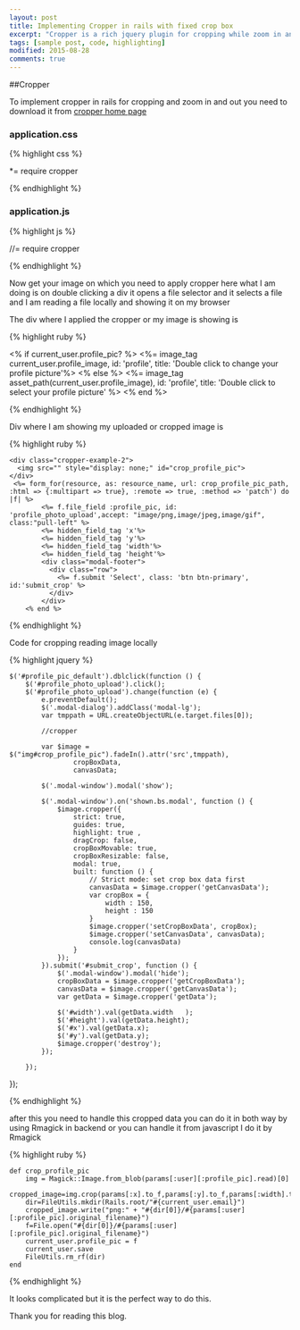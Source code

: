```yaml
---
layout: post
title: Implementing Cropper in rails with fixed crop box
excerpt: "Cropper is a rich jquery plugin for cropping while zoom in and out resize crop area and many more options"
tags: [sample post, code, highlighting]
modified: 2015-08-28
comments: true
---
```


##Cropper

To implement cropper in rails for cropping and zoom in and out you need to download it from [cropper home page](http://fengyuanchen.github.io/cropper/)

### application.css

{% highlight css %}

  *= require cropper

{% endhighlight %}

### application.js

{% highlight js %}

 //= require cropper

{% endhighlight %}

Now get your image on which you need to apply cropper here what I am doing is on double clicking a div it opens a file selector and it selects a file and I am reading a file locally and showing it on my browser

The div where I applied the cropper or my image is showing is

   {% highlight ruby %}

   <div class="form-group">
       <div class="form-group user_image_lg" , id="profile_pic_default" >
         <% if current_user.profile_pic? %>
             <%= image_tag current_user.profile_image, id: 'profile', title: 'Double click to change your profile picture'%>
         <% else %>
             <%= image_tag asset_path(current_user.profile_image), id: 'profile', title: 'Double click to select your profile picture' %>
         <% end %>
       </div>
     </div>

   {% endhighlight %}

Div where I am showing my uploaded or cropped image is

{% highlight ruby %}

    <div class="cropper-example-2">
      <img src="" style="display: none;" id="crop_profile_pic">
    </div>
     <%= form_for(resource, as: resource_name, url: crop_profile_pic_path, :html => {:multipart => true}, :remote => true, :method => 'patch') do |f| %>
            <%= f.file_field :profile_pic, id: 'profile_photo_upload',accept: "image/png,image/jpeg,image/gif", class:"pull-left" %>
            <%= hidden_field_tag 'x'%>
            <%= hidden_field_tag 'y'%>
            <%= hidden_field_tag 'width'%>
            <%= hidden_field_tag 'height'%>
            <div class="modal-footer">
              <div class="row">
                <%= f.submit 'Select', class: 'btn btn-primary', id:'submit_crop' %>
              </div>
            </div>
        <% end %>

{% endhighlight %}

Code for cropping reading image locally

{% highlight jquery %}

    $('#profile_pic_default').dblclick(function () {
        $('#profile_photo_upload').click();
        $('#profile_photo_upload').change(function (e) {
            e.preventDefault();
            $('.modal-dialog').addClass('modal-lg');
            var tmppath = URL.createObjectURL(e.target.files[0]);

            //cropper

            var $image =   $("img#crop_profile_pic").fadeIn().attr('src',tmppath),
                    cropBoxData,
                    canvasData;

            $('.modal-window').modal('show');

            $('.modal-window').on('shown.bs.modal', function () {
                $image.cropper({
                    strict: true,
                    guides: true,
                    highlight: true ,
                    dragCrop: false,
                    cropBoxMovable: true,
                    cropBoxResizable: false,
                    modal: true,
                    built: function () {
                        // Strict mode: set crop box data first
                        canvasData = $image.cropper('getCanvasData');
                        var cropBox = {
                            width : 150,
                            height : 150
                        }
                        $image.cropper('setCropBoxData', cropBox);
                        $image.cropper('setCanvasData', canvasData);
                        console.log(canvasData)
                    }
                });
            }).submit('#submit_crop', function () {
                $('.modal-window').modal('hide');
                cropBoxData = $image.cropper('getCropBoxData');
                canvasData = $image.cropper('getCanvasData');
                var getData = $image.cropper('getData');

                $('#width').val(getData.width   );
                $('#height').val(getData.height);
                $('#x').val(getData.x);
                $('#y').val(getData.y);
                $image.cropper('destroy');
            });

        });
});

{% endhighlight %}

after this you need to handle this cropped data you can do it in both way by using Rmagick in backend or you can handle it from javascript I do it by Rmagick

 {% highlight ruby %}

	def crop_profile_pic
		img = Magick::Image.from_blob(params[:user][:profile_pic].read)[0]
		cropped_image=img.crop(params[:x].to_f,params[:y].to_f,params[:width].to_f,params[:height].to_f).thumbnail(User::T_HEIGHT,User::T_WIDTH)
		dir=FileUtils.mkdir(Rails.root/"#{current_user.email}")
		cropped_image.write("png:" + "#{dir[0]}/#{params[:user][:profile_pic].original_filename}")
		f=File.open("#{dir[0]}/#{params[:user][:profile_pic].original_filename}")
		current_user.profile_pic = f
		current_user.save
		FileUtils.rm_rf(dir)
	end

 {% endhighlight %}

 It looks complicated but it is the perfect way to do this.

 Thank you for reading this blog.
